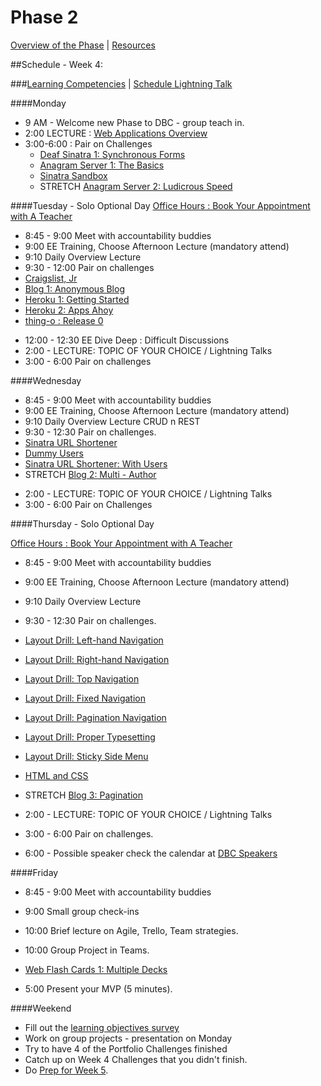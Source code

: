 # Phase 2

[Overview of the Phase](overview.md) | [Resources](resources.md)  

##Schedule - Week 4: 

###[Learning Competencies](learning-competencies/week-4-lc.md) | [Schedule Lightning Talk](lightning-talks/lt-week4.md)

####Monday

* 9 AM - Welcome new Phase to DBC - group teach in.
* 2:00 LECTURE : [Web Applications Overview](http://talks.devbootcamp.com/overview-of-web-applications)
* 3:00-6:00 : Pair on Challenges
  * [Deaf Sinatra 1: Synchronous Forms](https://github.com/sea-lions-2014/deaf-sinatra-1-synchronous-forms-challenge)
  * [Anagram Server 1: The Basics](https://github.com/sea-lions-2014/anagram-server-1-the-basics-challenge)
  * [Sinatra Sandbox](https://github.com/sea-lions-2014/sinatra-sandbox-challenge)
  * STRETCH [Anagram Server 2: Ludicrous Speed](https://github.com/sea-lions-2014/anagram-server-2-ludicrous-speed-challenge)
  
####Tuesday - Solo Optional Day
[Office Hours : Book Your Appointment with A Teacher]( https://www.google.com/calendar/selfsched?sstoken=UUR5OG9kZlBFOFFBfGRlZmF1bHR8MTUwNDM0YjRiMDFjMzhhNWYyZjA3NjQwZDlkNjY0MGM) 

* 8:45 - 9:00 Meet with accountability buddies
* 9:00  EE Training, Choose Afternoon Lecture  (mandatory attend)
* 9:10 Daily Overview Lecture 
* 9:30 - 12:00 Pair on challenges 
 * [Craigslist, Jr](https://github.com/sea-lions-2014/craigslist-jr-challenge)
 * [Blog 1: Anonymous Blog](https://github.com/sea-lions-2014/blog-1-anonymous-blog-challenge)
 * [Heroku 1: Getting Started](https://github.com/sea-lions-2014/heroku-1-getting-started-challenge)
 * [Heroku 2: Apps Ahoy](https://github.com/sea-lions-2014/heroku-2-apps-ahoy-challenge)
 * [thing-o : Release 0](https://github.com/sea-lions-2014/thing-o-challenge)

<!-- Check [Sinatra Todos](fox-squirrels .. sinatra-todos) -->

* 12:00 - 12:30 EE Dive Deep : Difficult Discussions
* 2:00 - LECTURE: TOPIC OF YOUR CHOICE / Lightning Talks
* 3:00 - 6:00 Pair on challenges

####Wednesday
* 8:45 - 9:00 Meet with accountability buddies
* 9:00  EE Training, Choose Afternoon Lecture  (mandatory attend)
* 9:10 Daily Overview Lecture CRUD n REST
* 9:30 - 12:30 Pair on challenges.
 * [Sinatra URL Shortener](https://github.com/sea-lions-2014/sinatra-url-shortener-challenge)
 * [Dummy Users](https://github.com/sea-lions-2014/dummy-users-challenge)
 * [Sinatra URL Shortener: With Users](https://github.com/sea-lions-2014/sinatra-url-shortener-with-users-challenge)
 * STRETCH [Blog 2: Multi - Author](https://github.com/sea-lions-2014/blog-2-multi-author-challenge)

<!-- Check [Active Record Resource Library]( fox-squirrels ..  activerecord-resource-library) -->
* 2:00 - LECTURE: TOPIC OF YOUR CHOICE / Lightning Talks
* 3:00 - 6:00 Pair on Challenges

####Thursday - Solo Optional Day

[Office Hours : Book Your Appointment with A Teacher]( https://www.google.com/calendar/selfsched?sstoken=UUR5OG9kZlBFOFFBfGRlZmF1bHR8MTUwNDM0YjRiMDFjMzhhNWYyZjA3NjQwZDlkNjY0MGM) 

* 8:45 - 9:00 Meet with accountability buddies
* 9:00  EE Training, Choose Afternoon Lecture  (mandatory attend)
* 9:10 Daily Overview Lecture 
* 9:30 - 12:30 Pair on challenges. 
 * [Layout Drill: Left-hand Navigation](https://github.com/sea-lions-2014/layout-drill-left-hand-navigation-challenge)
 * [Layout Drill: Right-hand Navigation](https://github.com/sea-lions-2014/layout-drill-right-hand-navigation-challenge)
 * [Layout Drill: Top Navigation](https://github.com/sea-lions-2014/layout-drill-top-navigation-challenge)
 * [Layout Drill: Fixed Navigation](https://github.com/sea-lions-2014/layout-drill-fixed-navigation-challenge)
 * [Layout Drill: Pagination Navigation](https://github.com/sea-lions-2014/layout-drill-pagination-navigation-challenge)
 * [Layout Drill: Proper Typesetting](https://github.com/sea-lions-2014/layout-drill-proper-typesetting-challenge)
 * [Layout Drill: Sticky Side Menu](https://github.com/sea-lions-2014/layout-drill-sticky-side-menu-challenge)
 * [HTML and CSS](https://github.com/sea-lions-2014/html-and-css-challenge)
 * STRETCH [Blog 3: Pagination](https://github.com/sea-lions-2014/blog-3-pagination-challenge)

* 2:00 - LECTURE: TOPIC OF YOUR CHOICE / Lightning Talks
* 3:00 - 6:00 Pair on challenges. 
* 6:00 - Possible speaker check the calendar at [DBC Speakers]()

####Friday

* 8:45 - 9:00 Meet with accountability buddies
* 9:00 Small group check-ins
* 10:00 Brief lecture on Agile, Trello, Team strategies. 
* 10:00 Group Project in Teams. 
 * [Web Flash Cards 1: Multiple Decks](https://github.com/sea-lions-2014/web-flash-cards-1-multiple-decks-challenge)
 
* 5:00 Present your MVP (5 minutes).

####Weekend

* Fill out the [learning objectives survey]() 
* Work on group projects - presentation on Monday
* Try to have 4 of the Portfolio Challenges finished
* Catch up on Week 4 Challenges that you didn't finish.
* Do [Prep for Week 5]().
